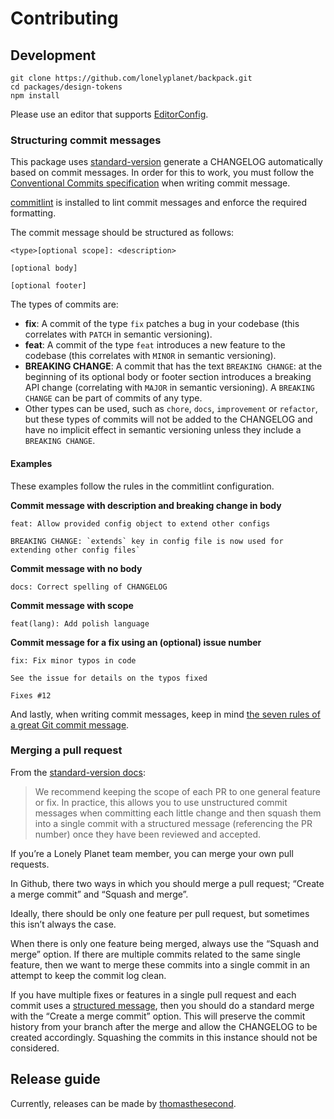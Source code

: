 # Contributing

## Development

```
git clone https://github.com/lonelyplanet/backpack.git
cd packages/design-tokens
npm install
```

Please use an editor that supports [EditorConfig][editorconfig].

### Structuring commit messages

This package uses [standard-version][standard-version] generate a CHANGELOG automatically based on commit messages. In order for this to work, you must follow the [Conventional Commits specification][commits-spec] when writing commit message.

[commitlint][commitlint] is installed to lint commit messages and enforce the required formatting.

The commit message should be structured as follows:

```
<type>[optional scope]: <description>

[optional body]

[optional footer]
```

The types of commits are:

* **fix**: A commit of the type `fix` patches a bug in your codebase (this correlates with `PATCH` in semantic versioning).
* **feat**: A commit of the type `feat` introduces a new feature to the codebase (this correlates with `MINOR` in semantic versioning).
* **BREAKING CHANGE**: A commit that has the text `BREAKING CHANGE`: at the beginning of its optional body or footer section introduces a breaking API change (correlating with `MAJOR` in semantic versioning). A `BREAKING CHANGE` can be part of commits of any type.
* Other types can be used, such as `chore`, `docs`, `improvement` or `refactor`, but these types of commits will not be added to the CHANGELOG and have no implicit effect in semantic versioning unless they include a `BREAKING CHANGE`.

#### Examples

These examples follow the rules in the commitlint configuration.

**Commit message with description and breaking change in body**

```
feat: Allow provided config object to extend other configs

BREAKING CHANGE: `extends` key in config file is now used for extending other config files`
```

**Commit message with no body**

```
docs: Correct spelling of CHANGELOG
```

**Commit message with scope**

```
feat(lang): Add polish language
```

**Commit message for a fix using an (optional) issue number**

```
fix: Fix minor typos in code

See the issue for details on the typos fixed

Fixes #12
```

And lastly, when writing commit messages, keep in mind [the seven rules of a great Git commit message][seven-rules].

### Merging a pull request

From the [standard-version docs][standard-version-docs]:

> We recommend keeping the scope of each PR to one general feature or fix. In practice, this allows you to use unstructured commit messages when committing each little change and then squash them into a single commit with a structured message (referencing the PR number) once they have been reviewed and accepted.

If you’re a Lonely Planet team member, you can merge your own pull requests.

In Github, there two ways in which you should merge a pull request; “Create a merge commit” and “Squash and merge”.

Ideally, there should be only one feature per pull request, but sometimes this isn’t always the case.

When there is only one feature being merged, always use the “Squash and merge” option. If there are multiple commits related to the same single feature, then we want to merge these commits into a single commit in an attempt to keep the commit log clean.

If you have multiple fixes or features in a single pull request and each commit uses a [structured message][structured-message], then you should do a standard merge with the “Create a merge commit” option. This will preserve the commit history from your branch after the merge and allow the CHANGELOG to be created accordingly. Squashing the commits in this instance should not be considered.

## Release guide

Currently, releases can be made by [thomasthesecond][thomasthesecond].

[editorconfig]: http://editorconfig.org/
[standard-version]: https://github.com/conventional-changelog/standard-version
[commits-spec]: https://conventionalcommits.org/
[commitlint]: https://github.com/marionebl/commitlint
[structured-message]: #structuring-commit-messages
[seven-rules]: https://chris.beams.io/posts/git-commit/#seven-rules
[standard-version-docs]: https://github.com/conventional-changelog/standard-version#should-i-always-squash-commits-when-merging-prs
[thomasthesecond]: https://github.com/thomasthesecond

